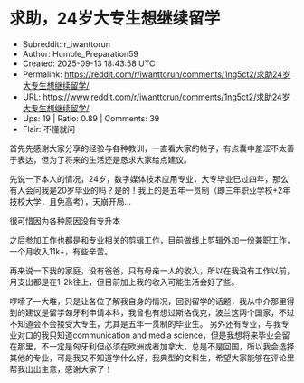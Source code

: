 # 求助，24岁大专生想继续留学

- Subreddit: r_iwanttorun
- Author: Humble_Preparation59
- Created: 2025-09-13 18:43:58 UTC
- Permalink: https://reddit.com/r/iwanttorun/comments/1ng5ct2/求助24岁大专生想继续留学/
- URL: https://www.reddit.com/r/iwanttorun/comments/1ng5ct2/求助24岁大专生想继续留学/
- Ups: 19 | Ratio: 0.89 | Comments: 39
- Flair: 不懂就问


首先先感谢大家分享的经验与各种教训，一直看大家的帖子，有点囊中羞涩不太善于表达，但为了将来的生活还是恳求大家给点建议。

先说一下本人的情况，24岁，数字媒体技术应用专业，大专毕业已过四年，那么有人会问我是20岁毕业的吗？是的！我上的是五年一贯制（即三年职业学校+2年技校大学，且免高考），天崩开局…

很可惜因为各种原因没有专升本

之后参加工作也都是和专业相关的剪辑工作，目前做线上剪辑外加一份兼职工作，一个月收入11k+，有些辛苦。

再来说一下我的家庭，没有爸爸，只有母亲一人的收入，所以在我没有工作以前，月支出都是在1-2k往上，但目前加上我的收入可能生活会好了些。

啰嗦了一大堆，只是让各位了解我自身的情况，回到留学的话题，我从中介那里得到的建议是留学匈牙利申请本科，我曾也有想过斯洛伐克，波兰这两个国家，不过不知道会不会接受大专生，尤其是五年一贯制的毕业生。
另外还有专业，与我专业对口的我只知道communication and media
science，但是我想将来毕业会留在那里，不一定是匈牙利但必须在欧洲或者加拿大，总是不是回国，所以我会选择其他的专业，可是我又不知道学什么好，我典型的文科生，希望大家能够在评论里帮我出出主意，感谢大家了！

